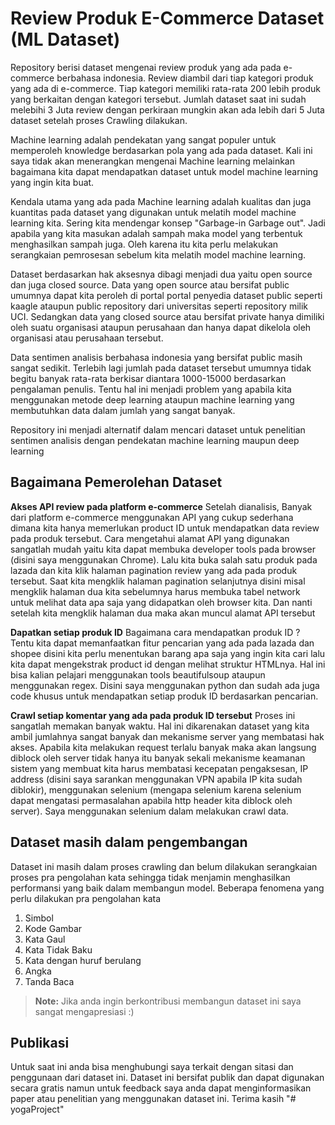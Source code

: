 # Review Produk E-Commerce Dataset (ML Dataset)

Repository berisi dataset mengenai review produk yang ada pada e-commerce berbahasa indonesia. Review diambil dari tiap kategori produk yang ada di e-commerce. Tiap kategori memiliki rata-rata 200 lebih  produk yang berkaitan dengan kategori tersebut. Jumlah dataset saat ini sudah melebihi 3 Juta review dengan perkiraan mungkin akan ada lebih dari 5 Juta dataset setelah proses Crawling dilakukan.

Machine learning adalah pendekatan yang sangat populer untuk memperoleh knowledge berdasarkan pola yang ada pada dataset. Kali ini saya tidak akan menerangkan mengenai Machine learning melainkan bagaimana kita dapat mendapatkan dataset untuk model machine learning yang ingin kita buat.

Kendala utama yang ada pada Machine learning adalah kualitas dan juga kuantitas pada dataset yang digunakan untuk melatih model machine learning kita. Sering kita mendengar konsep "Garbage-in Garbage out". Jadi apabila yang kita masukan adalah sampah maka model yang terbentuk menghasilkan sampah juga. Oleh karena itu kita perlu melakukan serangkaian pemrosesan sebelum kita melatih model machine learning.

Dataset berdasarkan hak aksesnya dibagi menjadi dua yaitu open source dan juga closed source. Data yang open source atau bersifat public umumnya dapat kita peroleh di portal portal penyedia dataset public seperti kaagle ataupun public repository dari universitas seperti repository milik UCI. Sedangkan data yang closed source atau bersifat private hanya dimiliki oleh suatu organisasi ataupun perusahaan dan hanya dapat dikelola oleh organisasi atau perusahaan tersebut.

Data sentimen analisis berbahasa indonesia yang bersifat public masih sangat sedikit. Terlebih lagi jumlah pada dataset tersebut umumnya tidak begitu banyak rata-rata berkisar diantara 1000-15000 berdasarkan pengalaman penulis. Tentu hal ini menjadi problem yang apabila kita menggunakan metode deep learning ataupun machine learning yang membutuhkan data dalam jumlah yang sangat banyak.

Repository ini menjadi alternatif dalam mencari dataset untuk penelitian sentimen analisis dengan pendekatan machine learning maupun deep learning

## Bagaimana Pemerolehan Dataset

**Akses API review pada platform e-commerce**
Setelah dianalisis, Banyak dari platform e-commerce menggunakan API yang cukup sederhana dimana kita hanya memerlukan product ID untuk mendapatkan data review pada produk tersebut. Cara mengetahui alamat API yang digunakan sangatlah mudah yaitu kita dapat membuka developer tools pada browser (disini saya menggunakan Chrome). Lalu kita buka salah satu produk pada lazada dan kita klik halaman pagination review yang ada pada produk tersebut. Saat kita mengklik halaman pagination selanjutnya disini misal mengklik halaman dua kita sebelumnya harus membuka tabel network untuk melihat data apa saja yang didapatkan oleh browser kita. Dan nanti setelah kita mengklik halaman dua maka akan muncul alamat API tersebut
  
**Dapatkan setiap produk ID**
Bagaimana cara mendapatkan produk ID ? Tentu kita dapat memanfaatkan fitur pencarian yang ada pada lazada dan shopee disini kita perlu menentukan barang apa saja yang ingin kita cari lalu kita dapat mengekstrak product id dengan melihat struktur HTMLnya. Hal ini bisa kalian pelajari menggunakan tools beautifulsoup ataupun menggunakan regex. Disini saya menggunakan python dan sudah ada juga code khusus untuk mendapatkan setiap produk ID berdasarkan pencarian.

**Crawl setiap komentar yang ada pada produk ID tersebut**
Proses ini sangatlah memakan banyak waktu. Hal ini dikarenakan dataset yang kita ambil jumlahnya sangat banyak dan mekanisme server yang membatasi hak akses. Apabila kita melakukan request terlalu banyak maka akan langsung diblock oleh server tidak hanya itu banyak sekali mekanisme keamanan sistem yang membuat kita harus membatasi kecepatan pengaksesan, IP address (disini saya sarankan menggunakan VPN apabila IP kita sudah diblokir), menggunakan selenium (mengapa selenium karena selenium dapat mengatasi permasalahan apabila http header kita diblock oleh server). Saya menggunakan selenium dalam melakukan crawl data. 



## Dataset masih dalam pengembangan

Dataset ini masih dalam proses crawling dan belum dilakukan serangkaian proses pra pengolahan kata sehingga tidak menjamin menghasilkan performansi yang baik dalam membangun model. 
Beberapa fenomena yang perlu dilakukan pra pengolahan kata
1. Simbol
2. Kode Gambar
3. Kata Gaul
4. Kata Tidak Baku
5. Kata dengan huruf berulang
6. Angka
7. Tanda Baca 

> **Note:** Jika anda ingin berkontribusi membangun dataset ini saya sangat mengapresiasi :)


## Publikasi

Untuk saat ini anda bisa menghubungi saya terkait dengan sitasi dan penggunaan dari dataset ini. Dataset ini bersifat publik dan dapat digunakan secara gratis namun untuk feedback saya anda dapat menginformasikan paper atau penelitian yang menggunakan dataset ini. Terima kasih
"# yogaProject" 
